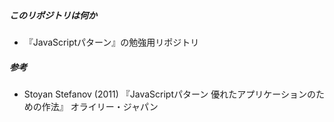 ##### このリポジトリは何か

* 『JavaScriptパターン』の勉強用リポジトリ

##### 参考

* Stoyan Stefanov (2011) 『JavaScriptパターン 優れたアプリケーションのための作法』 オライリー・ジャパン

